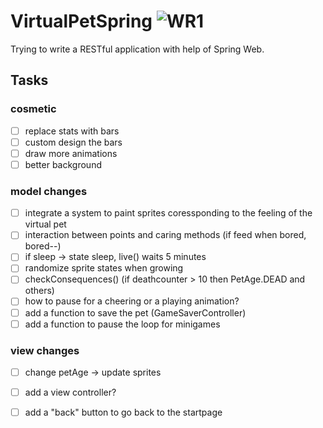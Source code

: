 # VirtualPetSpring ![WR1](https://user-images.githubusercontent.com/88434438/159185828-e0fc4a44-cb93-45a1-866b-3ad08ff9e9cc.gif)

Trying to write a RESTful application with help of Spring Web.

## Tasks

### cosmetic
- [ ] replace stats with bars
- [ ] custom design the bars
- [ ] draw more animations
- [ ] better background

### model changes
- [ ] integrate a system to paint sprites coressponding to the feeling of the virtual pet
- [ ] interaction between points and caring methods (if feed when bored, bored--)
- [ ] if sleep -> state sleep, live() waits 5 minutes
- [ ] randomize sprite states when growing
- [ ] checkConsequences() (if deathcounter > 10 then PetAge.DEAD and others)
- [ ] how to pause for a cheering or a playing animation?
- [ ] add a function to save the pet (GameSaverController)
- [ ] add a function to pause the loop for minigames

### view changes
- [ ] change petAge -> update sprites
- [ ] add a view controller?
- [ ] add a "back" button to go back to the startpage





